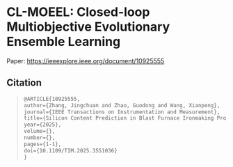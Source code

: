 # CL-MOEEL: Closed-loop Multiobjective Evolutionary Ensemble Learning

Paper: https://ieeexplore.ieee.org/document/10925555

## Citation

> ```latex
> @ARTICLE{10925555,
> author={Zhang, Jingchuan and Zhao, Guodong and Wang, Xianpeng},
> journal={IEEE Transactions on Instrumentation and Measurement}, 
> title={Silicon Content Prediction in Blast Furnace Ironmaking Process Based on Closed-loop Multiobjective Evolutionary Ensemble Learning}, 
> year={2025},
> volume={},
> number={},
> pages={1-1},
> doi={10.1109/TIM.2025.3551036}
> }
```
